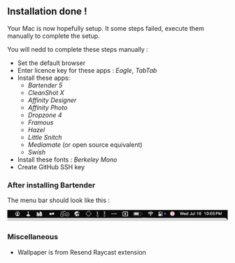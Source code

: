 ## Installation done !

Your Mac is now hopefully setup. It some steps failed, execute them manually to complete the setup.

You will nedd to complete these steps manually :

- Set the default browser
- Enter licence key for these apps : _Eagle_, _TabTab_
- Install these apps:
  - _Bartender 5_
  - _CleanShot X_
  - _Affinity Designer_
  - _Affinity Photo_
  - _Dropzone 4_
  - _Framous_
  - _Hazel_
  - _Little Snitch_
  - _Mediamate_ (or open source equivalent)
  - _Swish_
- Install these fonts : _Berkeley Mono_
- Create GitHub SSH key

### After installing Bartender

The menu bar should look like this :

![Menubar Order](./images/menubar-order.png)

### Miscellaneous

- Wallpaper is from Resend Raycast extension
